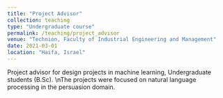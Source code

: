 ```yaml
---
title: "Project Advisor"
collection: teaching
type: "Undergraduate course"
permalink: /teaching/project_advisor
venue: "Technion, Faculty of Industrial Engineering and Management"
date: 2021-03-01
location: "Haifa, Israel"
---
```


Project advisor for design projects in machine learning, Undergraduate students (B.Sc).
\nThe projects were focused on natural language processing in the persuasion domain.
